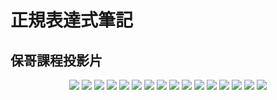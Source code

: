 # 正規表達式筆記

## 保哥課程投影片
<div align="center">
  <img src="https://github.com/andy770921/JS_project/blob/master/imgs_reg/reg_0.png"/>
  <img src="https://github.com/andy770921/JS_project/blob/master/imgs_reg/reg_1.png"/>
  <img src="https://github.com/andy770921/JS_project/blob/master/imgs_reg/reg_2.png"/>
  <img src="https://github.com/andy770921/JS_project/blob/master/imgs_reg/reg_3.png"/>
  <img src="https://github.com/andy770921/JS_project/blob/master/imgs_reg/reg_4.png"/>
  <img src="https://github.com/andy770921/JS_project/blob/master/imgs_reg/reg_5.png"/>
  <img src="https://github.com/andy770921/JS_project/blob/master/imgs_reg/reg_6.png"/>
  <img src="https://github.com/andy770921/JS_project/blob/master/imgs_reg/reg_7.png"/>
  <img src="https://github.com/andy770921/JS_project/blob/master/imgs_reg/reg_8.png"/>
  <img src="https://github.com/andy770921/JS_project/blob/master/imgs_reg/reg_8-2.png"/>
  <img src="https://github.com/andy770921/JS_project/blob/master/imgs_reg/reg_9.png"/>
  <img src="https://github.com/andy770921/JS_project/blob/master/imgs_reg/reg_9-2.png"/>
  <img src="https://github.com/andy770921/JS_project/blob/master/imgs_reg/reg_10.png"/>
  <img src="https://github.com/andy770921/JS_project/blob/master/imgs_reg/reg_11.png"/>
  <img src="https://github.com/andy770921/JS_project/blob/master/imgs_reg/reg_12.png"/>
  <img src="https://github.com/andy770921/JS_project/blob/master/imgs_reg/reg_13.png"/>
</div>

